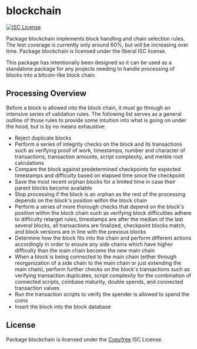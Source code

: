 # blockchain

[![ISC License](http://img.shields.io/badge/license-ISC-blue.svg)](http://Copyfree.org)

Package blockchain implements block handling and chain selection rules.
The test coverage is currently only around 60%, but will be increasing over
time. Package blockchain is licensed under the liberal ISC license.

This package has intentionally been designed so it can be used as a
standalone package for any projects needing to handle processing of blocks
into a bitcoin-like block chain.

## Processing Overview

Before a block is allowed into the block chain, it must go through an intensive
series of validation rules. The following list serves as a general outline of
those rules to provide some intuition into what is going on under the hood, but
is by no means exhaustive:

- Reject duplicate blocks
- Perform a series of integrity checks on the block and its transactions such as
  verifying proof of work, timestamps, number and character of transactions,
  transaction amounts, script complexity, and merkle root calculations
- Compare the block against predetermined checkpoints for expected timestamps
  and difficulty based on elapsed time since the checkpoint
- Save the most recent orphan blocks for a limited time in case their parent
  blocks become available
- Stop processing if the block is an orphan as the rest of the processing
  depends on the block's position within the block chain
- Perform a series of more thorough checks that depend on the block's position
  within the block chain such as verifying block difficulties adhere to
  difficulty retarget rules, timestamps are after the median of the last
  several blocks, all transactions are finalized, checkpoint blocks match, and
  block versions are in line with the previous blocks
- Determine how the block fits into the chain and perform different actions
  accordingly in order to ensure any side chains which have higher difficulty
  than the main chain become the new main chain
- When a block is being connected to the main chain (either through
  reorganization of a side chain to the main chain or just extending the
  main chain), perform further checks on the block's transactions such as
  verifying transaction duplicates, script complexity for the combination of
  connected scripts, coinbase maturity, double spends, and connected
  transaction values
- Run the transaction scripts to verify the spender is allowed to spend the
  coins
- Insert the block into the block database

## License

Package blockchain is licensed under the [Copyfree](http://Copyfree.org) ISC
License.

